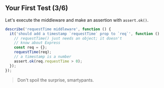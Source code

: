 ## Your First Test (3/6)

Let's execute the middleware and make an assertion with `assert.ok()`.

```js
describe('requestTime middleware', function () {
  it('should add a timestamp `requestTime` prop to `req`', function () {
    // requestTime() just needs an object; it doesn't 
    // know about Express
    const req = {};
    requestTime(req);
    // a timestamp is a number
    assert.ok(req.requestTime > 0);
  });
});
```

> Don't spoil the surprise, smartypants.
